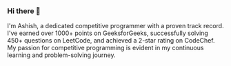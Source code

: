 ### Hi there 👋

<!--
**ashishverma4822/ashishverma4822** is a ✨ _special_ ✨ repository because its `README.md` (this file) appears on your GitHub profile.

Here are some ideas to get you started:

- 🔭 I’m currently working on ...
- 🌱 I’m currently learning ...
- 👯 I’m looking to collaborate on ...
- 🤔 I’m looking for help with ...
- 💬 Ask me about ...
- 📫 How to reach me: ...
- 😄 Pronouns: ...
- ⚡ Fun fact: ...
-->

I'm Ashish, a dedicated competitive programmer with a proven track record. I've earned over 1000+ points on GeeksforGeeks, successfully solving 450+ questions on LeetCode, and achieved a 2-star rating on CodeChef. 
My passion for competitive programming is evident in my continuous learning and problem-solving journey.
